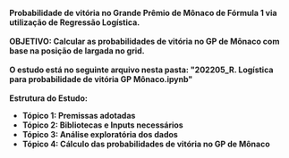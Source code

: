 <b>Probabilidade de vitória no Grande Prêmio de Mônaco de Fórmula 1 via utilização de Regressão Logística.</b>
<br><br>
<b>OBJETIVO: Calcular as probabilidades de vitória no GP de Mônaco com base na posição de largada no grid.
<br><br>
<b>O estudo está no seguinte arquivo nesta pasta: "202205_R. Logística para probabilidade de vitória GP Mônaco.ipynb"</b>
<br><br>
<b>Estrutura do Estudo:
- Tópico 1: Premissas adotadas
- Tópico 2: Bibliotecas e Inputs necessários
- Tópico 3: Análise exploratória dos dados
- Tópico 4: Cálculo das probabilidades de vitória no GP de Mônaco
